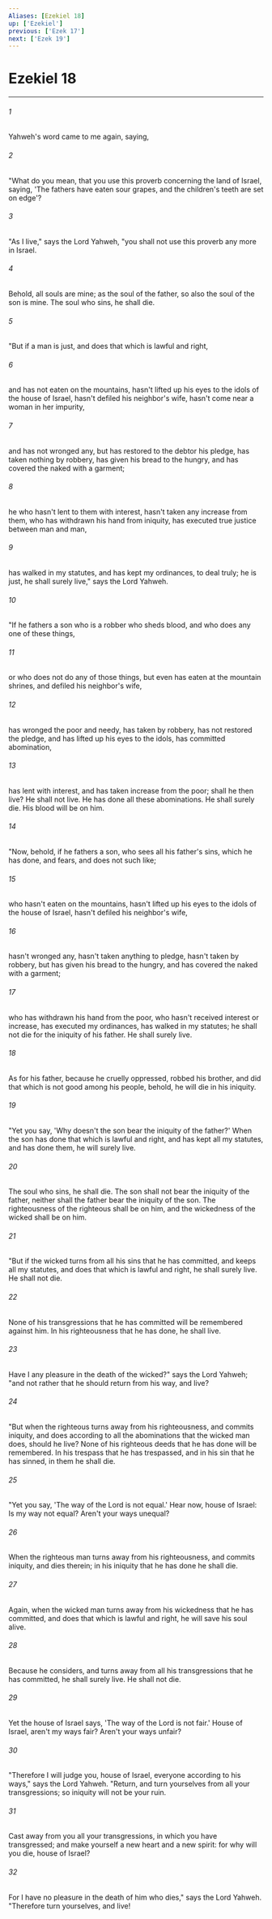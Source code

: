 ```yaml
---
Aliases: [Ezekiel 18]
up: ['Ezekiel']
previous: ['Ezek 17']
next: ['Ezek 19']
---
```

# Ezekiel 18
***





###### 1 

Yahweh's word came to me again, saying, 



###### 2 

"What do you mean, that you use this proverb concerning the land of Israel, saying, 'The fathers have eaten sour grapes, and the children's teeth are set on edge'? 



###### 3 

"As I live," says the Lord Yahweh, "you shall not use this proverb any more in Israel. 



###### 4 

Behold, all souls are mine; as the soul of the father, so also the soul of the son is mine. The soul who sins, he shall die. 



###### 5 

"But if a man is just, and does that which is lawful and right, 



###### 6 

and has not eaten on the mountains, hasn't lifted up his eyes to the idols of the house of Israel, hasn't defiled his neighbor's wife, hasn't come near a woman in her impurity, 



###### 7 

and has not wronged any, but has restored to the debtor his pledge, has taken nothing by robbery, has given his bread to the hungry, and has covered the naked with a garment; 



###### 8 

he who hasn't lent to them with interest, hasn't taken any increase from them, who has withdrawn his hand from iniquity, has executed true justice between man and man, 



###### 9 

has walked in my statutes, and has kept my ordinances, to deal truly; he is just, he shall surely live," says the Lord Yahweh. 



###### 10 

"If he fathers a son who is a robber who sheds blood, and who does any one of these things, 



###### 11 

or who does not do any of those things, but even has eaten at the mountain shrines, and defiled his neighbor's wife, 



###### 12 

has wronged the poor and needy, has taken by robbery, has not restored the pledge, and has lifted up his eyes to the idols, has committed abomination, 



###### 13 

has lent with interest, and has taken increase from the poor; shall he then live? He shall not live. He has done all these abominations. He shall surely die. His blood will be on him. 



###### 14 

"Now, behold, if he fathers a son, who sees all his father's sins, which he has done, and fears, and does not such like; 



###### 15 

who hasn't eaten on the mountains, hasn't lifted up his eyes to the idols of the house of Israel, hasn't defiled his neighbor's wife, 



###### 16 

hasn't wronged any, hasn't taken anything to pledge, hasn't taken by robbery, but has given his bread to the hungry, and has covered the naked with a garment; 



###### 17 

who has withdrawn his hand from the poor, who hasn't received interest or increase, has executed my ordinances, has walked in my statutes; he shall not die for the iniquity of his father. He shall surely live. 



###### 18 

As for his father, because he cruelly oppressed, robbed his brother, and did that which is not good among his people, behold, he will die in his iniquity. 



###### 19 

"Yet you say, 'Why doesn't the son bear the iniquity of the father?' When the son has done that which is lawful and right, and has kept all my statutes, and has done them, he will surely live. 



###### 20 

The soul who sins, he shall die. The son shall not bear the iniquity of the father, neither shall the father bear the iniquity of the son. The righteousness of the righteous shall be on him, and the wickedness of the wicked shall be on him. 



###### 21 

"But if the wicked turns from all his sins that he has committed, and keeps all my statutes, and does that which is lawful and right, he shall surely live. He shall not die. 



###### 22 

None of his transgressions that he has committed will be remembered against him. In his righteousness that he has done, he shall live. 



###### 23 

Have I any pleasure in the death of the wicked?" says the Lord Yahweh; "and not rather that he should return from his way, and live? 



###### 24 

"But when the righteous turns away from his righteousness, and commits iniquity, and does according to all the abominations that the wicked man does, should he live? None of his righteous deeds that he has done will be remembered. In his trespass that he has trespassed, and in his sin that he has sinned, in them he shall die. 



###### 25 

"Yet you say, 'The way of the Lord is not equal.' Hear now, house of Israel: Is my way not equal? Aren't your ways unequal? 



###### 26 

When the righteous man turns away from his righteousness, and commits iniquity, and dies therein; in his iniquity that he has done he shall die. 



###### 27 

Again, when the wicked man turns away from his wickedness that he has committed, and does that which is lawful and right, he will save his soul alive. 



###### 28 

Because he considers, and turns away from all his transgressions that he has committed, he shall surely live. He shall not die. 



###### 29 

Yet the house of Israel says, 'The way of the Lord is not fair.' House of Israel, aren't my ways fair? Aren't your ways unfair? 



###### 30 

"Therefore I will judge you, house of Israel, everyone according to his ways," says the Lord Yahweh. "Return, and turn yourselves from all your transgressions; so iniquity will not be your ruin. 



###### 31 

Cast away from you all your transgressions, in which you have transgressed; and make yourself a new heart and a new spirit: for why will you die, house of Israel? 



###### 32 

For I have no pleasure in the death of him who dies," says the Lord Yahweh. "Therefore turn yourselves, and live!
